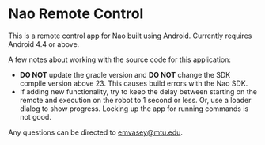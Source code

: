 # Nao Remote Control
This is a remote control app for Nao built using Android.  Currently requires Android 4.4 or above.

A few notes about working with the source code for this application:
- **DO NOT** update the gradle version and **DO NOT** change the SDK compile version above 23.  This causes build errors with the Nao SDK.
- If adding new functionality, try to keep the delay between starting on the remote and execution on the robot to 1 second or less.  Or, use a loader dialog to show progress.  Locking up the app for running commands is not good.

Any questions can be directed to emvasey@mtu.edu.
